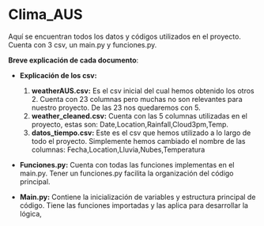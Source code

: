 # Clima_AUS
Aquí se encuentran todos los datos y códigos utilizados en el proyecto. Cuenta con 3 csv, un main.py y funciones.py.

**Breve explicación de cada documento**:

- **Explicación de los csv:**
  1) **weatherAUS.csv:** Es el csv inicial del cual hemos obtenido los otros 2. Cuenta con 23 columnas pero muchas no son relevantes para nuestro proyecto. De las 23 nos quedaremos con 5.
  2) **weather_cleaned.csv:** Cuenta con las 5 columnas utilizadas en el proyecto, estas son: Date,Location,Rainfall,Cloud3pm,Temp.
  3) **datos_tiempo.csv:** Este es el csv que hemos utilizado a lo largo de todo el proyecto. Simplemente hemos cambiado el nombre de las columnas: Fecha,Location,Lluvia,Nubes,Temperatura
  
- **Funciones.py:** Cuenta con todas las funciones implementas en el main.py. Tener un funciones.py facilita la organización del código principal.
  
- **Main.py:** Contiene la inicialización de variables y estructura principal de código. Tiene las funciones importadas y las aplica para desarrollar la lógica,
  
